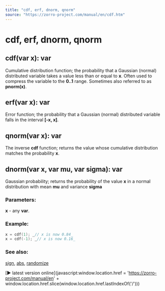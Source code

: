 ```yaml
---
title: "cdf, erf, dnorm, qnorm"
source: "https://zorro-project.com/manual/en/cdf.htm"
---
```


# cdf, erf, dnorm, qnorm

## cdf(var x): var

Cumulative distribution function; the probability that a Gaussian (normal) distributed variable takes a value less than or equal to **x**. Often used to compress the variable to the **0..1** range. Sometimes also referred to as **pnorm(x)**.

## erf(var x): var

Error function; the probability that a Gaussian (normal) distributed variable falls in the interval **\[-x, x\]**.

## qnorm(var x): var

The inverse **cdf** function; returns the value whose cumulative distribution matches the probability **x**.

## dnorm(var x, var mu, var sigma): var

Gaussian probability; returns the probability of the value **x** in a normal distribution with mean **mu** and variance **sigma**

### Parameters:

**x** - any **var**.

### Example:

```c
x = cdf(1); _// x is now 0.84_ 
x = cdf(-1); _// x is now 0.16_
```

### See also:

[sign](066_sign.md), [abs](065_abs.md), [randomize](130_randomize.md)

[► latest version online](javascript:window.location.href = 'https://zorro-project.com/manual/en' + window.location.href.slice\(window.location.href.lastIndexOf\('/'\)\))